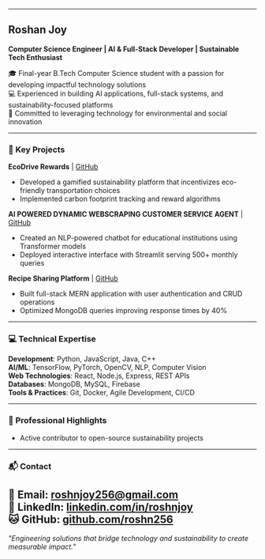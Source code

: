 
---

## Roshan Joy  
**Computer Science Engineer | AI & Full-Stack Developer | Sustainable Tech Enthusiast**

🎓 Final-year B.Tech Computer Science student with a passion for developing impactful technology solutions  
💻 Experienced in building AI applications, full-stack systems, and sustainability-focused platforms  
🌱 Committed to leveraging technology for environmental and social innovation  

---

### 🚀 Key Projects  
**EcoDrive Rewards** | [GitHub](https://github.com/roshn256/Ecodrive-Drive-Green-Live-Clean-)  
- Developed a gamified sustainability platform that incentivizes eco-friendly transportation choices  
- Implemented carbon footprint tracking and reward algorithms  

**AI POWERED DYNAMIC WEBSCRAPING CUSTOMER SERVICE AGENT** | [GitHub](https://github.com/roshn256/AI-Powered-Customer-Service-agent-)  
- Created an NLP-powered chatbot for educational institutions using Transformer models  
- Deployed interactive interface with Streamlit serving 500+ monthly queries  

**Recipe Sharing Platform** | [GitHub](https://github.com/roshn256/Recipe-Sharing-Platform-with-React-and-ExpressJS)  
- Built full-stack MERN application with user authentication and CRUD operations  
- Optimized MongoDB queries improving response times by 40%  

---

### 💻 Technical Expertise  
**Development**: Python, JavaScript, Java, C++  
**AI/ML**: TensorFlow, PyTorch, OpenCV, NLP, Computer Vision  
**Web Technologies**: React, Node.js, Express, REST APIs  
**Databases**: MongoDB, MySQL, Firebase  
**Tools & Practices**: Git, Docker, Agile Development, CI/CD  

---

### 🌟 Professional Highlights  
- Active contributor to open-source sustainability projects  

---

### 📬 Contact  
📧 **Email**: roshnjoy256@gmail.com  
💼 **LinkedIn**: [linkedin.com/in/roshnjoy](https://www.linkedin.com/in/roshnjoy)  
🐱 **GitHub**: [github.com/roshn256](https://github.com/roshn256)  
---

*"Engineering solutions that bridge technology and sustainability to create measurable impact."*  

